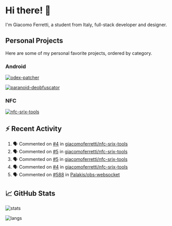 # Hi there! 👋

I'm Giacomo Ferretti, a student from Italy, full-stack developer and designer.

## Personal Projects

Here are some of my personal favorite projects, ordered by category.

### Android
[![odex-patcher](https://github-readme-stats.vercel.app/api/pin/?username=giacomoferretti&repo=odex-patcher&bg_color=1E192F&title_color=7448FF&text_color=FFFFFF&hide_border=true)](https://github.com/giacomoferretti/odex-patcher)

<!--[![janus-toolkit](https://github-readme-stats.vercel.app/api/pin/?username=giacomoferretti&repo=janus-toolkit&bg_color=1E192F&title_color=7448FF&text_color=FFFFFF&hide_border=true)](https://github.com/giacomoferretti/janus-toolkit)

[![apk-modding-tools](https://github-readme-stats.vercel.app/api/pin/?username=giacomoferretti&repo=apk-modding-tools&bg_color=1E192F&title_color=7448FF&text_color=FFFFFF&hide_border=true)](https://github.com/giacomoferretti/apk-modding-tools)-->

[![paranoid-deobfuscator](https://github-readme-stats.vercel.app/api/pin/?username=giacomoferretti&repo=paranoid-deobfuscator&bg_color=1E192F&title_color=7448FF&text_color=FFFFFF&hide_border=true)](https://github.com/giacomoferretti/paranoid-deobfuscator)

### NFC
[![nfc-srix-tools](https://github-readme-stats.vercel.app/api/pin/?username=giacomoferretti&repo=nfc-srix-tools&bg_color=1E192F&title_color=7448FF&text_color=FFFFFF&hide_border=true)](https://github.com/giacomoferretti/nfc-srix-tools)

## ⚡ Recent Activity

<!--START_SECTION:activity-->
1. 🗣 Commented on [#4](https://github.com/giacomoferretti/nfc-srix-tools/issues/4) in [giacomoferretti/nfc-srix-tools](https://github.com/giacomoferretti/nfc-srix-tools)
2. 🗣 Commented on [#5](https://github.com/giacomoferretti/nfc-srix-tools/issues/5) in [giacomoferretti/nfc-srix-tools](https://github.com/giacomoferretti/nfc-srix-tools)
3. 🗣 Commented on [#5](https://github.com/giacomoferretti/nfc-srix-tools/issues/5) in [giacomoferretti/nfc-srix-tools](https://github.com/giacomoferretti/nfc-srix-tools)
4. 🗣 Commented on [#4](https://github.com/giacomoferretti/nfc-srix-tools/issues/4) in [giacomoferretti/nfc-srix-tools](https://github.com/giacomoferretti/nfc-srix-tools)
5. 🗣 Commented on [#588](https://github.com/Palakis/obs-websocket/issues/588) in [Palakis/obs-websocket](https://github.com/Palakis/obs-websocket)
<!--END_SECTION:activity-->

## 📈 GitHub Stats

![stats](https://github-readme-stats.vercel.app/api?username=giacomoferretti&show_icons=true&bg_color=1E192F&title_color=7448FF&text_color=FFFFFF&icon_color=7448FF&hide_border=true&include_all_commits=true&count_private=true)

![langs](https://github-readme-stats.vercel.app/api/top-langs/?username=giacomoferretti&bg_color=1E192F&title_color=7448FF&text_color=FFFFFF&hide_border=true)

